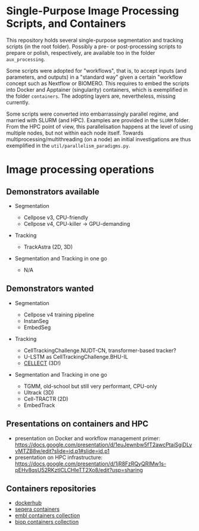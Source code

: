 # Single-Purpose Image Processing Scripts, and Containers

This repository holds several single-purpose segmentation and
tracking scripts (in the root folder). Possibly a pre- or post-processing
scripts to prepare or polish, respectively, are available too
in the folder `aux_processing`.

Some scripts were adopted for "workflows", that is, to accept
inputs (and parameters, and outputs) in a "standard way" given
a certain "workflow concept such as Nextflow or BIOMERO. This
requires to embed the scripts into Docker and Apptainer (singularity)
containers, which is exemplified in the folder `containers`.
The adopting layers are, nevertheless, missing currently.

Some scripts were converted into embarrassingly parallel regime,
and married with SLURM (and HPC). Examples are provided in the
`SLURM` folder. From the HPC point of view, this parallelisation
happens at the level of using multiple nodes, but not within each
node itself. Towards multiprocessing/multithreading (on a node)
an initial investigations are thus exemplified in
the `util/parallelism_paradigms.py`.

# Image processing operations

## Demonstrators available

- Segmentation
  - Cellpose v3, CPU-friendly
  - Cellpose v4, CPU-killer -> GPU-demanding

- Tracking
  - TrackAstra (2D, 3D)

- Segmentation and Tracking in one go
  - N/A

## Demonstrators wanted

- Segmentation
  - Cellpose v4 training pipeline
  - InstanSeg
  - EmbedSeg

- Tracking
  - CellTrackingChallenge.NUDT-CN, transformer-based tracker?
  - U-LSTM as CellTrackingChallenge.BHU-IL
  - [CELLECT](https://www.nature.com/articles/s41592-025-02886-x) (3D!)

- Segmentation and Tracking in one go
  - TGMM, old-school but still very performant, CPU-only
  - Ultrack (3D)
  - Cell-TRACTR (2D)
  - EmbedTrack

## Presentations on containers and HPC

- presentation on Docker and workflow management primer:  https://docs.google.com/presentation/d/1euJewnbw5fT2awcPtaiSgiDLyvMTZB8w/edit?slide=id.p1#slide=id.p1 
- presentation on HPC infrastructure: https://docs.google.com/presentation/d/1jR8FzRQyQRIMw1s-pEHv8qsU52RKztICLCHleTT2Xo8/edit?usp=sharing

## Containers repositories
- [dockerhub](https://hub.docker.com/)
- [seqera containers](https://seqera.io/containers/)
- [embl containers collection](https://git.embl.org/grp-cbbcs/container-recipes/-/tree/master)
- [biop containers collection](https://github.com/BIOP/BIOP-desktop/tree/main/docker)
